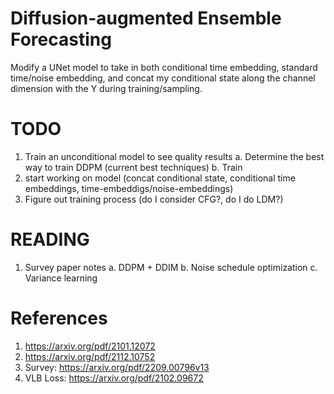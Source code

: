 # Diffusion-augmented Ensemble Forecasting

Modify a UNet model to take in both conditional time embedding, standard time/noise embedding, and concat my conditional state along the channel dimension with the Y during training/sampling.

# TODO
1. Train an unconditional model to see quality results
    a. Determine the best way to train DDPM (current best techniques)
    b. Train
2. start working on model (concat conditional state, conditional time embeddings, time-embeddigs/noise-embeddings)
3. Figure out training process (do I consider CFG?, do I do LDM?)

# READING
1. Survey paper notes
    a. DDPM + DDIM
    b. Noise schedule optimization
    c. Variance learning

# References
1. https://arxiv.org/pdf/2101.12072
2. https://arxiv.org/pdf/2112.10752
3. Survey: https://arxiv.org/pdf/2209.00796v13
4. VLB Loss: https://arxiv.org/pdf/2102.09672
